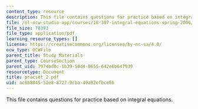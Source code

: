 ```yaml
---
content_type: resource
description: This file contains questions for practice based on integral equations.
file: /ol-ocw-studio-app/courses/18-307-integral-equations-spring-2006/ac6b804552e887279cba49a92efbce6b_pracset_2.pdf
file_size: 78393
file_type: application/pdf
learning_resource_types: []
license: https://creativecommons.org/licenses/by-nc-sa/4.0/
ocw_type: OCWFile
parent_title: Study Materials
parent_type: CourseSection
parent_uid: 7974bd0c-1b39-50d4-8655-642e6b647939
resourcetype: Document
title: pracset_2.pdf
uid: ac6b8045-52e8-8727-9cba-49a92efbce6b
---
```

This file contains questions for practice based on integral equations.